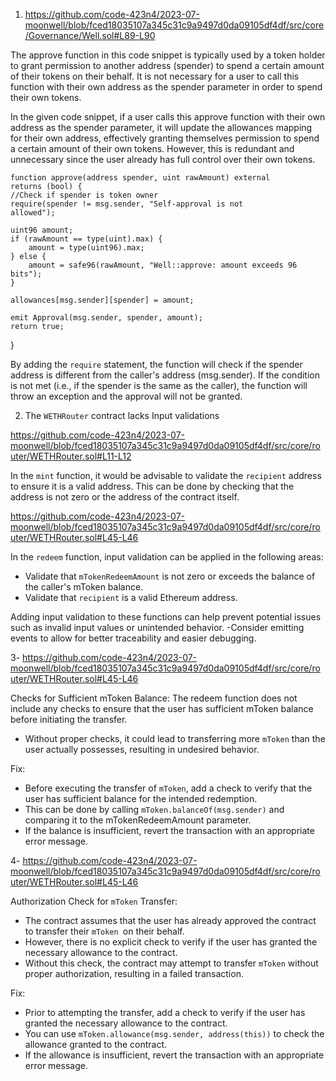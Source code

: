 1. https://github.com/code-423n4/2023-07-moonwell/blob/fced18035107a345c31c9a9497d0da09105df4df/src/core/Governance/Well.sol#L89-L90


The approve function in this code snippet is typically used by a token holder to grant permission to another address (spender) to spend a certain amount of their tokens on their behalf. It is not necessary for a user to call this function with their own address as the spender parameter in order to spend their own tokens.

In the given code snippet, if a user calls this approve function with their own address as the spender parameter, it will update the allowances mapping for their own address, effectively granting themselves permission to spend a certain amount of their own tokens. However, this is redundant and unnecessary since the user already has full control over their own tokens.

    function approve(address spender, uint rawAmount) external       
    returns (bool) {
    //Check if spender is token owner 
    require(spender != msg.sender, "Self-approval is not    
    allowed");
    
    uint96 amount;
    if (rawAmount == type(uint).max) {
        amount = type(uint96).max;
    } else {
        amount = safe96(rawAmount, "Well::approve: amount exceeds 96 bits");
    }

    allowances[msg.sender][spender] = amount;

    emit Approval(msg.sender, spender, amount);
    return true;
}

By adding the `require` statement, the function will check if the spender address is different from the caller's address (msg.sender). If the condition is not met (i.e., if the spender is the same as the caller), the function will throw an exception and the approval will not be granted.

2. The `WETHRouter` contract lacks Input validations 

https://github.com/code-423n4/2023-07-moonwell/blob/fced18035107a345c31c9a9497d0da09105df4df/src/core/router/WETHRouter.sol#L11-L12

In the `mint` function, it would be advisable to validate the `recipient` address to ensure it is a valid address. This can be done by checking that the address is not zero or the address of the contract itself.


https://github.com/code-423n4/2023-07-moonwell/blob/fced18035107a345c31c9a9497d0da09105df4df/src/core/router/WETHRouter.sol#L45-L46

In the `redeem` function, input validation can be applied in the following areas:
   - Validate that `mTokenRedeemAmount` is not zero or exceeds the balance of the caller's mToken balance.
   - Validate that `recipient` is a valid Ethereum address.
   
Adding input validation to these functions can help prevent potential issues such as invalid input values or unintended behavior.
  -Consider emitting events to allow for better traceability and easier debugging.

3-
https://github.com/code-423n4/2023-07-moonwell/blob/fced18035107a345c31c9a9497d0da09105df4df/src/core/router/WETHRouter.sol#L45-L46

Checks for Sufficient mToken Balance:
The redeem function does not include any checks to ensure that the user has sufficient mToken balance before initiating the transfer.
   - Without proper checks, it could lead to transferring more `mToken` than the user actually possesses, resulting in undesired behavior.

 Fix:
   - Before executing the transfer of `mToken`, add a check to verify that the user has sufficient balance for the intended redemption.
   - This can be done by calling `mToken.balanceOf(msg.sender)` and comparing it to the mTokenRedeemAmount parameter.
   - If the balance is insufficient, revert the transaction with an appropriate error message.

4-
https://github.com/code-423n4/2023-07-moonwell/blob/fced18035107a345c31c9a9497d0da09105df4df/src/core/router/WETHRouter.sol#L45-L46

Authorization Check for `mToken` Transfer:
   - The contract assumes that the user has already approved the contract to transfer their `mToken `on their behalf.
   - However, there is no explicit check to verify if the user has granted the necessary allowance to the contract.
   - Without this check, the contract may attempt to transfer `mToken` without proper authorization, resulting in a failed transaction.


Fix:
   - Prior to attempting the transfer, add a check to verify if the user has granted the necessary allowance to the contract.
   - You can use `mToken.allowance(msg.sender, address(this))` to check the allowance granted to the contract.
   - If the allowance is insufficient, revert the transaction with an appropriate error message.